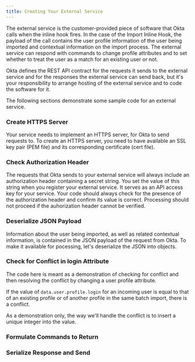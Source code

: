 ```yaml
---
title: Creating Your External Service
---
```


The external service is the customer-provided piece of software that Okta calls when the inline hook fires. In the case of the Import Inline Hook, the payload of the call contains the user profile information of the user being imported and contextual information on the import process. The external service can respond with commands to change profile attributes and to set whether to treat the user as a match for an existing user or not.

Okta defines the REST API contract for the requests it sends to the external service and for the responses the external service can send back, but it's your responsibility to arrange hosting of the external service and to code the software for it.

The following sections demonstrate some sample code for an external service.

### Create HTTPS Server

Your service needs to implement an HTTPS server, for Okta to send requests to. To create an HTTPS server, you need to have available an SSL key pair (PEM file) and its corresponding certificate (cert file).

<StackSelector snippet="create-https"/>

### Check Authorization Header

The requests that Okta sends to your external service will always include an authorization header containing a secret string. You set the value of this string when you register your external service. It serves as an API access key for your service. Your code should always check for the presence of the authorization header and confirm its value is correct. Processing should not proceed if the auhorization header cannot be verified.

<StackSelector snippet="check-auth"/>

### Deserialize JSON Payload

Information about the user being imported, as well as related contextual information, is contained in the JSON payload of the request from Okta. To make it available for pocessing, let's deserialize the JSON into objects.

<StackSelector snippet="deserialize"/>


### Check for Conflict in login Attribute

The code here is meant as a demonstration of checking for conflict and then resolving the conflict by changing a user profile attribute.

If the value of `data.user.profile.login` for an incoming user is equal to that of an existing profile or of another profile in the same batch import, there is a conflict.

As a demonstration only, the way we'll handle the conflict is to insert a unique integer into the value.

<StackSelector snippet="detect-conflict"/>


### Formulate Commands to Return

<StackSelector snippet="build-commands-object"/>

### Serialize Response and Send

<StackSelector snippet="serialize"/>

<NextSectionLink />

